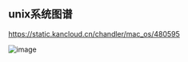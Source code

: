 ## unix系统图谱

https://static.kancloud.cn/chandler/mac_os/480595

![image](https://user-images.githubusercontent.com/310284/195046344-a7a33e93-c993-4731-85ef-006d4ecc0a39.png)
